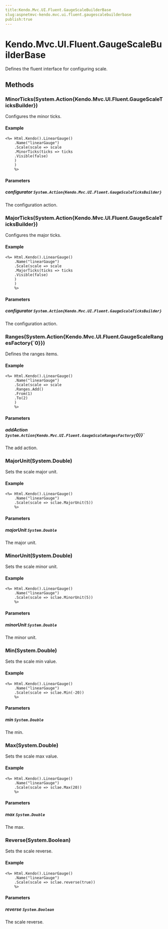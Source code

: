 ```yaml
---
title:Kendo.Mvc.UI.Fluent.GaugeScaleBuilderBase
slug:aspnetmvc-kendo.mvc.ui.fluent.gaugescalebuilderbase
publish:true
---
```


# Kendo.Mvc.UI.Fluent.GaugeScaleBuilderBase

Defines the fluent interface for configuring scale.

## Methods

### MinorTicks(System.Action{Kendo.Mvc.UI.Fluent.GaugeScaleTicksBuilder})
Configures the minor ticks.

#### Example
    <%= Html.Kendo().LinearGauge()
        .Name("linearGauge")
        .Scale(scale => scale
        .MinorTicks(ticks => ticks
        .Visible(false)
        )
        )
        %>

#### Parameters

##### configurator `System.Action{Kendo.Mvc.UI.Fluent.GaugeScaleTicksBuilder}`
The configuration action.

### MajorTicks(System.Action{Kendo.Mvc.UI.Fluent.GaugeScaleTicksBuilder})
Configures the major ticks.

#### Example
    <%= Html.Kendo().LinearGauge()
        .Name("linearGauge")
        .Scale(scale => scale
        .MajorTicks(ticks => ticks
        .Visible(false)
        )
        )
        %>

#### Parameters

##### configurator `System.Action{Kendo.Mvc.UI.Fluent.GaugeScaleTicksBuilder}`
The configuration action.

### Ranges(System.Action{Kendo.Mvc.UI.Fluent.GaugeScaleRangesFactory{`0}})
Defines the ranges items.

#### Example
    <%= Html.Kendo().LinearGauge()
        .Name("linearGauge")
        .Scale(scale => scale
        .Ranges.Add()
        .From(1)
        .To(2)
        )
        %>

#### Parameters

##### addAction `System.Action{Kendo.Mvc.UI.Fluent.GaugeScaleRangesFactory{`0}}`
The add action.

### MajorUnit(System.Double)
Sets the scale major unit.

#### Example
    <%= Html.Kendo().LinearGauge()
        .Name("linearGauge")
        .Scale(scale => sclae.MajorUnit(5))
        %>

#### Parameters

##### majorUnit `System.Double`
The major unit.

### MinorUnit(System.Double)
Sets the scale minor unit.

#### Example
    <%= Html.Kendo().LinearGauge()
        .Name("linearGauge")
        .Scale(scale => sclae.MinorUnit(5))
        %>

#### Parameters

##### minorUnit `System.Double`
The minor unit.

### Min(System.Double)
Sets the scale min value.

#### Example
    <%= Html.Kendo().LinearGauge()
        .Name("linearGauge")
        .Scale(scale => sclae.Min(-20))
        %>

#### Parameters

##### min `System.Double`
The min.

### Max(System.Double)
Sets the scale max value.

#### Example
    <%= Html.Kendo().LinearGauge()
        .Name("linearGauge")
        .Scale(scale => sclae.Max(20))
        %>

#### Parameters

##### max `System.Double`
The max.

### Reverse(System.Boolean)
Sets the scale reverse.

#### Example
    <%= Html.Kendo().LinearGauge()
        .Name("linearGauge")
        .Scale(scale => sclae.reverse(true))
        %>

#### Parameters

##### reverse `System.Boolean`
The scale reverse.